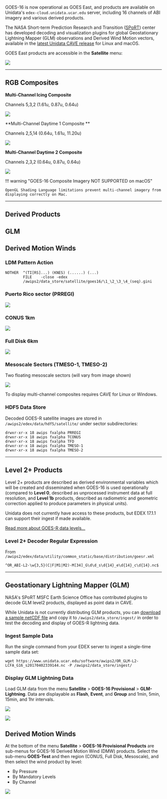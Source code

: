 

GOES-16 is now operational as GOES East, and products are available on Unidata's `edex-cloud.unidata.ucar.edu` server, including 16 channels of ABI imagery and various derived products.

The NASA Short-term Prediction Research and Transition ([SPoRT](https://weather.msfc.nasa.gov/sport/)) center has developed decoding and visualization plugins for global Geostationary Lightning Mapper (GLM) observations and Derived Wind Motion vectors, available in the [latest Unidata CAVE release](../install/install-cave) for Linux and macOS.

GOES East products are accessible in the **Satellite**  menu:

![](../images/goes_16_menu.png)

---

## RGB Composites

**Multi-Channel Icing Composite**

Channels 5,3,2 (1.61u, 0.87u, 0.64u)

![](../images/goes_16_comp1.png)

**Multi-Channel Daytime 1 Composite **

Channels 2,5,14 (0.64u, 1.61u, 11.20u)

![](../images/goes_16_comp2.png)

**Multi-Channel Daytime 2 Composite**

Channels 2,3,2 (0.64u, 0.87u, 0.64u)

![](../images/goes_16_comp3.png)

!!! warning "GOES-16 Composite Imagery NOT SUPPORTED on macOS"

	OpenGL Shading Language limitations prevent multi-channel imagery from displaying correctly on Mac.

---

## Derived Products 


## GLM


## Derived Motion Winds


### LDM Pattern Action

    NOTHER  ^(TI[RS]...) (KNES) (......) (...)
            FILE    -close -edex
            /awips2/data_store/satellite/goes16/\1_\2_\3_\4_(seq).gini

### Puerto Rico sector (PRREGI)

![](../images/goes_16_pr.png)

### CONUS 1km 

![](../images/goes_16_conus.png)

### Full Disk 6km

![](../images/goes_16_fd.png)

### Mesoscale Sectors (TMESO-1, TMESO-2)

Two floating mesoscale sectors (will vary from image shown)

![](../images/goes_16_meso.png)

          




  


To display multi-channel composites requires CAVE for Linux or Windows.

### HDF5 Data Store

Decoded GOES-R satellite images are stored in `/awips2/edex/data/hdf5/satellite/` under sector subdirectories:

    drwxr-xr-x 18 awips fxalpha PRREGI
    drwxr-xr-x 18 awips fxalpha TCONUS
    drwxr-xr-x 18 awips fxalpha TFD
    drwxr-xr-x 18 awips fxalpha TMESO-1
    drwxr-xr-x 18 awips fxalpha TMESO-2



---

## Level 2+ Products

Level 2+ products are described as derived environmental variables which will be created and disseminated when GOES-16 is used operationally (compared to **Level 0**, described as unprocessed instrument data at full resolution, and **Level 1b** products, described as radiometric and geometric correction applied to produce parameters in physical units). 

Unidata does not currently have access to these products, but EDEX 17.1.1 can support their ingest if made available. 

[Read more about GOES-R data levels...](http://www.goes-r.gov/ground/overview.html)


### Level 2+ Decoder Regular Expression

From `/awips2/edex/data/utility/common_static/base/distribution/goesr.xml`

    ^OR_ABI-L2-\w{3,5}(C|F|M1|M2)-M[34]_G\d\d_s\d{14}_e\d{14}_c\d{14}.nc$
    
---

## Geostationary Lightning Mapper (GLM)

NASA's SPoRT MSFC Earth Science Office has contributed plugins to decode GLM level2 products, displayed as point data in CAVE.

While Unidata is not currently distributing GLM products, you can [download a sample netCDF file](https://www.unidata.ucar.edu/software/awips2/OR_GLM-L2-LCFA_G16_s20170402339144_e20170402339307_c20170402339509.nc) and copy it to `/awips2/data_store/ingest/` in order to test the decoding and display of GOES-R lightning data.

### Ingest Sample Data 

Run the single command from your EDEX server to ingest a single-time sample data set:

    wget https://www.unidata.ucar.edu/software/awips2/OR_GLM-L2-LCFA_G16_s20170402339144.nc -P /awips2/data_store/ingest/


### Display GLM Lightning Data

Load GLM data from the menu **Satellite** > **GOES-16 Provisional** > **GLM-Lightning**.  Data are displayable as **Flash**, **Event**, and **Group** and 1min, 5min, 15min, and 1hr intervals.

![](../images/goes_16_glmmenu.png)

![](../images/goes_16_glm.png)


## Derived Motion Winds

At the bottom of the menu **Satellite** > **GOES-16 Provisional Products** are sub-menus for GOES-16 Derived Motion Wind (DMW) products.  Select the sub-menu **GOES-Test** and then region (CONUS, Full Disk, Mesoscale), and then select the wind product by level:

* By Pressure
* By Mandatory Levels
* By Channel

![](../images/goesr_dmw.png)

